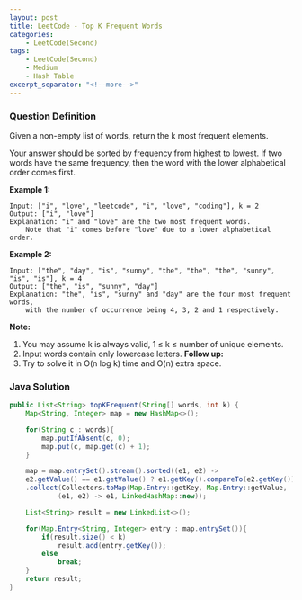 ```yaml
---
layout: post
title: LeetCode - Top K Frequent Words
categories:
    - LeetCode(Second)
tags:
    - LeetCode(Second)
    - Medium
    - Hash Table
excerpt_separator: "<!--more-->"
---
```


### Question Definition
Given a non-empty list of words, return the k most frequent elements.

Your answer should be sorted by frequency from highest to lowest. If two words have the same frequency, then the word with the lower alphabetical order comes first.
<!--more-->
**Example 1:**
```
Input: ["i", "love", "leetcode", "i", "love", "coding"], k = 2
Output: ["i", "love"]
Explanation: "i" and "love" are the two most frequent words.
    Note that "i" comes before "love" due to a lower alphabetical order.
```
**Example 2:**
```
Input: ["the", "day", "is", "sunny", "the", "the", "the", "sunny", "is", "is"], k = 4
Output: ["the", "is", "sunny", "day"]
Explanation: "the", "is", "sunny" and "day" are the four most frequent words,
    with the number of occurrence being 4, 3, 2 and 1 respectively.
```
**Note:**
1. You may assume k is always valid, 1 ≤ k ≤ number of unique elements.
2. Input words contain only lowercase letters.
**Follow up:**
1. Try to solve it in O(n log k) time and O(n) extra space.
### Java Solution
```java
public List<String> topKFrequent(String[] words, int k) {
    Map<String, Integer> map = new HashMap<>();

    for(String c : words){
        map.putIfAbsent(c, 0);
        map.put(c, map.get(c) + 1);
    }

    map = map.entrySet().stream().sorted((e1, e2) ->
    e2.getValue() == e1.getValue() ? e1.getKey().compareTo(e2.getKey()) : e2.getValue() - e1.getValue())
    .collect(Collectors.toMap(Map.Entry::getKey, Map.Entry::getValue,
            (e1, e2) -> e1, LinkedHashMap::new));

    List<String> result = new LinkedList<>();

    for(Map.Entry<String, Integer> entry : map.entrySet()){
        if(result.size() < k)
            result.add(entry.getKey());
        else
            break;
    }
    return result;
}
```